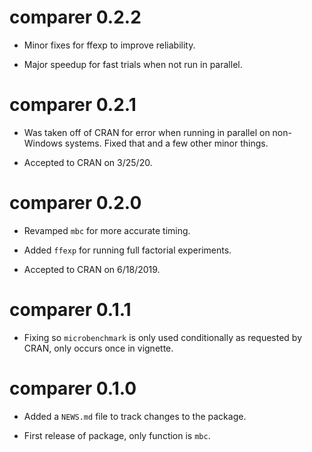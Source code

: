 # comparer 0.2.2

* Minor fixes for ffexp to improve reliability.

* Major speedup for fast trials when not run in parallel.

# comparer 0.2.1

* Was taken off of CRAN for error when running in parallel on non-Windows
systems. Fixed that and a few other minor things.

* Accepted to CRAN on 3/25/20.

# comparer 0.2.0

* Revamped `mbc` for more accurate timing.

* Added `ffexp` for running full factorial experiments.

* Accepted to CRAN on 6/18/2019.

# comparer 0.1.1

* Fixing so `microbenchmark` is only used conditionally as requested by CRAN, only occurs once in vignette.

# comparer 0.1.0

* Added a `NEWS.md` file to track changes to the package.

* First release of package, only function is `mbc`.


